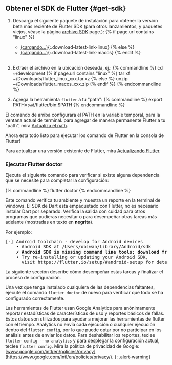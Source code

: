 ## Obtener el SDK de Flutter {#get-sdk}

1. Descarga el siguiente paquete de instalación para obtener la versión beta más reciente de 
Flutter SDK (para otros lanzamientos, y paquetes viejos, véase la página [archivo 
SDK](/sdk-archive/) page.):
{% if page.url contains "linux" %}
    * [(cargando...)](#){:.download-latest-link-linux}
{% else %}
    * [(cargando...)](#){:.download-latest-link-macos}
{% endif %}<br><br>
1. Extraer el archivo en la ubicación deseada, ej.:
    {% commandline %}
    cd ~/development
{% if page.url contains "linux" %}
    tar xf ~/Downloads/<span class="download-latest-link-filename-linux">flutter_linux_xxx.tar.xz</span>
{% else %}
    unzip ~/Downloads/<span class="download-latest-link-filename-macos">flutter_macos_xxx.zip</span>
{% endif %}
    {% endcommandline %}

1. Agrega la herramienta `flutter` a tu "path":
    {% commandline %}
    export PATH=`pwd`/flutter/bin:$PATH
    {% endcommandline %}

El comando de arriba configurara el PATH en la variable temporal, para la ventana actual de terminal. para
agregar de manera permanente Flutter a tu "path", mira [Actualiza el path](#actualiza-tu-path).

Ahora esta todo listo para ejecutar los comando de Flutter en la consola de Flutter!

Para actualizar una versión existente de Flutter, mira [Actualizando Flutter](/upgrading/).

### Ejecutar Flutter doctor

Ejecuta el siguiente comando para verificar si existe alguna dependencia que se necesite para
completar la configuración:

{% commandline %}
flutter doctor
{% endcommandline %}

Este comando verifica tu ambiente y muestra un reporte en la terminal de windows.
El SDK de Dart esta empaquetado con Flutter, no es necesario instalar Dart por separado.
Verifica la salida con cuidad para otros programas que pudieras necesitar o para 
desempeñar otras tareas más adelante (mostradas en texto en **negrita**).

Por ejemplo:
<pre>
[-] Android toolchain - develop for Android devices
    • Android SDK at /Users/obiwan/Library/Android/sdk
    <strong>✗ Android SDK is missing command line tools; download from https://goo.gl/XxQghQ</strong>
    • Try re-installing or updating your Android SDK,
      visit https://flutter.io/setup/#android-setup for detailed instructions.
</pre>

La siguiente sección describe cómo desempeñar estas tareas y finalizar el proceso de configuración.

Una vez que tenga instalado cualquiera de las dependencias faltantes, ejecute el comando `flutter doctor`
de nuevo para verificar que todo se ha configurado correctamente.

Las herramientas de Flutter usan Google Analytics para anónimamente reportar estadísticas de 
características de uso y reportes básicos de fallas. Estos datos son utilizados para ayudar 
a mejorar las herramientas de flutter con el tiempo.
Analytics no envía cada ejecución o cualquier ejecución dentro del `flutter config`,
por lo que puede optar por no participar en los análisis antes de enviar los datos. 
Para deshabilitar los reportes, teclee `flutter config --no-analytics` y para desplegar la
configuración actual, teclee `flutter config`. 
Mira la política de privacidad de Google: [www.google.com/intl/en/policies/privacy](https://www.google.com/intl/en/policies/privacy/).
{: .alert-warning}
